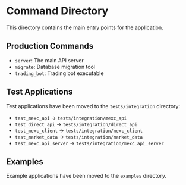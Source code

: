# Command Directory

This directory contains the main entry points for the application.

## Production Commands

- `server`: The main API server
- `migrate`: Database migration tool
- `trading_bot`: Trading bot executable

## Test Applications

Test applications have been moved to the `tests/integration` directory:

- `test_mexc_api` -> `tests/integration/mexc_api`
- `test_direct_api` -> `tests/integration/direct_api`
- `test_mexc_client` -> `tests/integration/mexc_client`
- `test_market_data` -> `tests/integration/market_data`
- `test_mexc_api_server` -> `tests/integration/mexc_api_server`

## Examples

Example applications have been moved to the `examples` directory.
